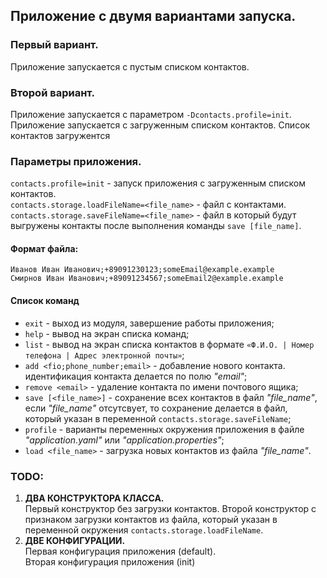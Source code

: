 ## Приложение с двумя вариантами запуска.

### Первый вариант.
Приложение запускается с пустым списком контактов.

### Второй вариант.
Приложение запускается с параметром `-Dcontacts.profile=init`.
Приложение запускается с загруженным списком контактов. Список контактов загружентся 

### Параметры приложения.
`contacts.profile=init` - запуск приложения с загруженным списком контактов.<br>
`contacts.storage.loadFileName=<file_name>` - файл с контактами.
`contacts.storage.saveFileName=<file_name>` - файл в который будут выгружены контакты после выполнения команды `save [file_name]`.
#### Формат файла:
```
Иванов Иван Иванович;+89091230123;someEmail@example.example
Смирнов Иван Иванович;+89091234567;someEmail2@example.example
```

#### Список команд
- `exit` - выход из модуля, завершение работы приложения;
- `help` - вывод на экран списка команд;
- `list` - вывод на экран списка контактов в формате `«Ф.И.О. | Номер телефона | Адрес электронной почты»`;
- `add <fio;phone_number;email>` - добавление нового контакта. идентификация контакта делается по полю _"email"_;
- `remove <email>` - удаление контакта по имени почтового ящика;
- `save [<file_name>]` - сохранение всех контактов в файл _"file_name"_, если _"file_name"_ отсутсвует, то сохранение делается в файл, который
  указан в переменной `contacts.storage.saveFileName`;
- `profile` - варианты переменных окружения приложения в файле _"application.yaml"_ или _"application.properties"_;
- `load <file_name>` - загрузка новых контактов из файла _"file_name"_.

### TODO:
1. **ДВА КОНСТРУКТОРА КЛАССА.**<br>
    Первый конструктор без загрузки контактов. Второй конструктор с признаком загрузки контактов из файла, который указан в переменной окружения 
   `contacts.storage.loadFileName`.
2. **ДВЕ КОНФИГУРАЦИИ.**<br>
    Первая конфигурация приложения (default).<br>
    Вторая конфигурация приложения (init)<br>